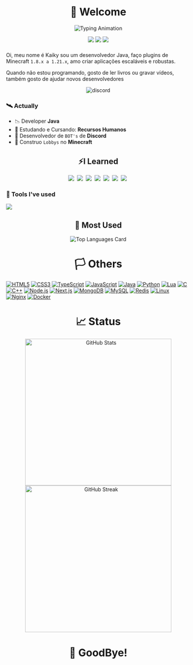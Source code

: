 <h1 align= 'center'>
👋 Welcome
</h1>

<p align="center">
  <img src="https://readme-typing-svg.demolab.com?font=Fira+Code&size=20&pause=1000&center=true&vCenter=true&width=435&lines=Bem-vindo+ao+meu+perfil!;Minecraft+Builder+e+Developer" alt="Typing Animation" />
</p>

</p> <p align="center"> <img src="https://komarev.com/ghpvc/?username=eukiq&label=Views&style=flat" /> <img src="https://img.shields.io/badge/MBTI-ISTP-red?style=flat" /> <img src="https://img.shields.io/badge/ASD-Level_317-red?style=flat"/> </p

---

### 

</a><p>Oi, meu nome é Kaiky sou um desenvolvedor Java, faço plugins de Minecraft ``1.8.x a 1.21.x``, amo criar aplicações escaláveis e robustas.<p>Quando não estou programando, gosto de ler livros ou gravar vídeos, também gosto de ajudar novos desenvolvedores</p></div>




<div align="center">  
  <img src="https://api.victims.bio/discord/user/discord-arts/1423704552892272710/card" alt="discord"/> 
</div>

### 🛰 Actually

- 📉 Developer **Java**
- 🔌 Estudando e Cursando: **Recursos Humanos**
- 🤖 Desenvolvedor de ``BOT's`` de **Discord**
- 🍃 Construo ``Lobbys`` no **Minecraft**
  

<h2 align="center">⚡️I Learned </h2>
<div align="center">
<img src="https://img.shields.io/badge/Java-%23ED8B00.svg?logo=openjdk&logoColor=white">&nbsp;
<img src="https://img.shields.io/badge/MariaDB-003545?logo=mariadb&logoColor=white">&nbsp;
<img src="https://img.shields.io/badge/MongoDB-%234ea94b.svg?logo=mongodb&logoColor=white">&nbsp;
<img src="https://img.shields.io/badge/MySQL-4479A1?logo=mysql&logoColor=fff">&nbsp;
<img src="https://img.shields.io/badge/Redis-%23DD0031.svg?logo=redis&logoColor=white">&nbsp;
<img src="https://img.shields.io/badge/Postgres-%23316192.svg?logo=postgresql&logoColor=white">&nbsp;
<img src="https://img.shields.io/badge/GitHub-%23121011.svg?logo=github&logoColor=white">&nbsp;</div>
  
### 🔨 Tools I've used

  <!-- https://skillicons.dev/ -->
<div>
  <img src="https://skillicons.dev/icons?i=linux,bash,aws,kali,docker,cloudflare,py,rust,ts,js,nodejs,npm,neovim,git,jenkins,postman,tailwind,photoshop,postgres,discordjs,&perline=6"/>
</div>
<h2 align="center">🤖 Most Used</h2>
<div align="center">
<img src="https://github-readme-stats.vercel.app/api/top-langs/?username=lendariow&layout=compact&theme=dark" alt="Top Languages Card"></div>

<h1 align="center">
🏳️‍ Others
</h1>

[![HTML5](https://img.shields.io/badge/HTML5-E34F26?style=for-the-badge&logo=html5&logoColor=white)](#)
[![CSS3](https://img.shields.io/badge/CSS3-1572B6?style=for-the-badge&logo=css3&logoColor=white)](#)
[![TypeScript](https://img.shields.io/badge/TypeScript-3178C6?style=for-the-badge&logo=typescript&logoColor=white)](#)
[![JavaScript](https://img.shields.io/badge/JavaScript-F7DF1E?style=for-the-badge&logo=javascript&logoColor=black)](#)
[![Java](https://img.shields.io/badge/Java-ED8B00?style=for-the-badge&logo=openjdk&logoColor=white)](#)
[![Python](https://img.shields.io/badge/Python-3776AB?style=for-the-badge&logo=python&logoColor=white)](#)
[![Lua](https://img.shields.io/badge/Lua-2C2D72?style=for-the-badge&logo=lua&logoColor=white)](#)
[![C](https://img.shields.io/badge/C-00599C?style=for-the-badge&logo=c&logoColor=white)](#)
[![C++](https://img.shields.io/badge/C++-00599C?style=for-the-badge&logo=c%2B%2B&logoColor=white)](#)
[![Node.js](https://img.shields.io/badge/Node.js-339933?style=for-the-badge&logo=nodedotjs&logoColor=white)](#)
[![Next.js](https://img.shields.io/badge/Next.js-000000?style=for-the-badge&logo=nextdotjs&logoColor=white)](#)
[![MongoDB](https://img.shields.io/badge/MongoDB-47A248?style=for-the-badge&logo=mongodb&logoColor=white)](#)
[![MySQL](https://img.shields.io/badge/MySQL-4479A1?style=for-the-badge&logo=mysql&logoColor=white)](#)
[![Redis](https://img.shields.io/badge/Redis-DC382D?style=for-the-badge&logo=redis&logoColor=white)](#)
[![Linux](https://img.shields.io/badge/Linux-FCC624?style=for-the-badge&logo=linux&logoColor=black)](#)
[![Nginx](https://img.shields.io/badge/Nginx-009639?style=for-the-badge&logo=nginx&logoColor=white)](#)
[![Docker](https://img.shields.io/badge/Docker-2496ED?style=for-the-badge&logo=docker&logoColor=white)](#)

<h1 align="center">
📈 Status
</h1>

<div align="center" iframesrc="https://tryhackme.com/api/v2/badges/public-profile?userPublicId=3998532" style='border:none;'>
</div>
<p align="center">
  <img src="https://github-readme-stats.vercel.app/api?username=eukiq&show_icons=true&theme=tokyonight" alt="GitHub Stats" width="400"/><img src="https://github-readme-streak-stats.herokuapp.com/?user=lucabased&theme=tokyonight" alt="GitHub Streak" width="400"/></p>



<h1 align="center">
👋 GoodBye!
</h1>
